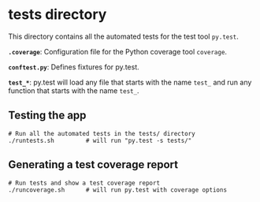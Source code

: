 # tests directory

This directory contains all the automated tests for the test tool `py.test`.

**`.coverage`**: Configuration file for the Python coverage tool `coverage`.

**`conftest.py`**: Defines fixtures for py.test.

**`test_*`**: py.test will load any file that starts with the name `test_`
and run any function that starts with the name `test_`.


## Testing the app

    # Run all the automated tests in the tests/ directory
    ./runtests.sh         # will run "py.test -s tests/"


## Generating a test coverage report

    # Run tests and show a test coverage report
    ./runcoverage.sh      # will run py.test with coverage options

